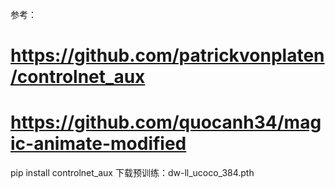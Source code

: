 
参考：
# https://github.com/patrickvonplaten/controlnet_aux
# https://github.com/quocanh34/magic-animate-modified

pip install controlnet_aux
下载预训练：dw-ll_ucoco_384.pth

